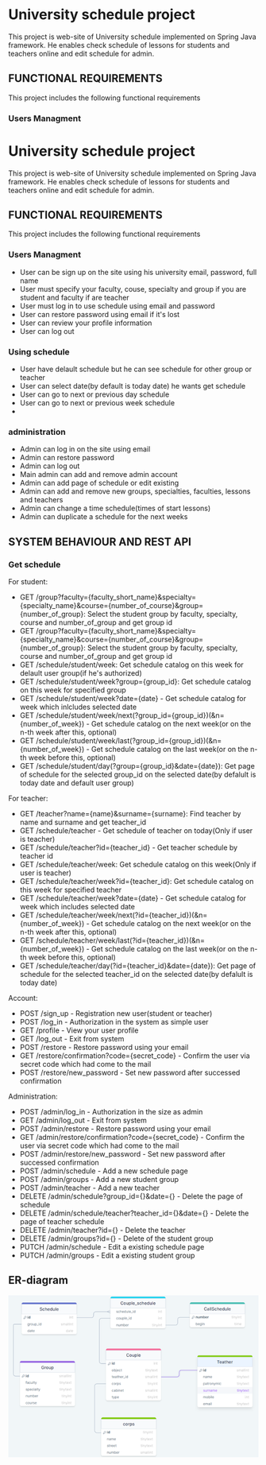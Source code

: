 # University schedule project

This project is web-site of University schedule implemented on Spring Java framework. He enables check schedule of lessons for students and teachers online and edit schedule for admin.

## FUNCTIONAL REQUIREMENTS

This project includes the following functional requirements

### Users Managment
# University schedule project

This project is web-site of University schedule implemented on Spring Java framework. He enables check schedule of lessons for students and teachers online and edit schedule for admin.

## FUNCTIONAL REQUIREMENTS

This project includes the following functional requirements

### Users Managment
- User can be sign up on the site using his university email, password, full name
- User must specify your faculty, couse, specialty and group if you are student and faculty if are teacher
- User must log in to use schedule using email and password
- User can restore password using email if it's lost
- User can review your profile information
- User can log out

### Using schedule
- User have delault schedule but he can see schedule for other group or teacher
- User can select date(by default is today date) he wants get schedule
- User can go to next or previous day schedule
- User can go to next or previous week schedule
- 
### administration
- Admin can log in on the site using email
- Admin can restore password
- Admin can log out
- Main admin can add and remove admin account
- Admin can add page of schedule or edit existing
- Admin can add and remove new groups, specialties, faculties, lessons and teachers
- Admin can change a time schedule(times of start lessons)
- Admin can duplicate a schedule for the next weeks

## SYSTEM BEHAVIOUR AND REST API

### Get schedule
For student:
- GET /group?faculty={faculty_short_name}&specialty={specialty_name}&course={number_of_course}&group={number_of_group}:
  Select the student group by faculty, specialty, course and number_of_group and get group id
- GET /group?faculty={faculty_short_name}&specialty={specialty_name}&course={number_of_course}&group={number_of_group}:
  Select the student group by faculty, specialty, course and number_of_group and get group id
- GET /schedule/student/week: Get schedule catalog on this week for delault user group(if he's authorized)
- GET /schedule/student/week?group={group_id}: Get schedule catalog on this week for specified group
- GET /schedule/student/week?date={date} - Get schedule catalog for week which inlcludes selected date
- GET /schedule/student/week/next(?group_id={group_id})(&n={number_of_week}) - Get schedule catalog on the next week(or on the n-th week after this, optional)
- GET /schedule/student/week/last(?group_id={group_id})(&n={number_of_week}) - Get schedule catalog on the last week(or on the n-th week before this, optional)
- GET /schedule/student/day(?group={group_id}&date={date}): Get page of schedule for the selected group_id on the selected date(by defalult is today date and default user group)
  
For teacher:
- GET /teacher?name={name}&surname={surname}: Find teacher by name and surname and get teacher_id
- GET /schedule/teacher - Get schedule of teacher on today(Only if user is teacher)
- GET /schedule/teacher?id={teacher_id} - Get teacher schedule by teacher id
- GET /schedule/teacher/week: Get schedule catalog on this week(Only if user is teacher)
- GET /schedule/teacher/week?id={teacher_id}: Get schedule catalog on this week for specified teacher
- GET /schedule/teacher/week?date={date} - Get schedule catalog for week which includes selected date
- GET /schedule/teacher/week/next(?id={teacher_id})(&n={number_of_week}) - Get schedule catalog on the next week(or on the n-th week after this, optional)
- GET /schedule/teacher/week/last(?id={teacher_id})(&n={number_of_week}) - Get schedule catalog on the last week(or on the n-th week before this, optional)
- GET /schedule/teacher/day(?id={teacher_id}&date={date}): Get page of schedule for the selected teacher_id on the selected date(by defalult is today date)

Account:
- POST /sign_up - Registration new user(student or teacher)
- POST /log_in - Authorization in the system as simple user
- GET /profile - View your user profile
- GET /log_out - Exit from system
- POST /restore - Restore password using your email
- GET /restore/confirmation?code={secret_code} - Confirm the user via secret code which had come to the mail
- POST /restore/new_password - Set new password after successed confirmation

Administration:
- POST /admin/log_in - Authorization in the size as admin
- GET /admin/log_out - Exit from system
- POST /admin/restore - Restore password using your email
- GET /admin/restore/confirmation?code={secret_code} - Confirm the user via secret code which had come to the mail
- POST /admin/restore/new_password - Set new password after successed confirmation
- POST /admin/schedule - Add a new schedule page
- POST /admin/groups - Add a new student group
- POST /admin/teacher - Add a new teacher
- DELETE /admin/schedule?group_id={}&date={} - Delete the page of schedule
- DELETE /admin/schedule/teacher?teacher_id={}&date={} - Delete the page of teacher schedule
- DELETE /admin/teacher?id={} - Delete the teacher
- DELETE /admin/groups?id={} - Delete of the student group
- PUTCH /admin/schedule - Edit a existing schedule page
- PUTCH /admin/groups - Edit a existing student group


## ER-diagram
![ER-diagram](https://github.com/taras123programmer/springProject/blob/main/ERD.png)
